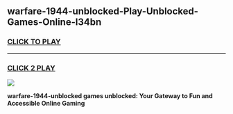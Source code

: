 
## warfare-1944-unblocked-Play-Unblocked-Games-Online-l34bn
<h3>
<a href="https://premium76.site?title=warfare-1944-unblocked&ref=25A">CLICK TO PLAY</a></h3>
<hr>

<h3>
<a href="https://premium76.site?title=warfare-1944-unblocked&ref=25A">CLICK 2 PLAY</a>
  
</h3>

<a href="https://premium76.site?title=warfare-1944-unblocked&ref=25A"><img src="https://clearcache.store/games.png"></a>


**warfare-1944-unblocked games unblocked: Your Gateway to Fun and Accessible Online Gaming**
